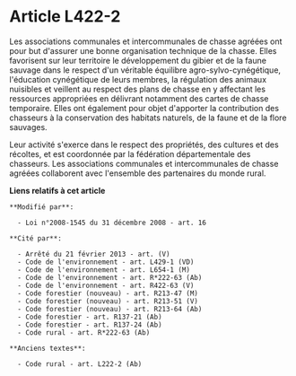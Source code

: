 # Article L422-2

Les associations communales et intercommunales de chasse agréées ont pour but d'assurer une bonne organisation technique de
la chasse. Elles favorisent sur leur territoire le développement du gibier et de la faune sauvage dans le respect d'un
véritable équilibre agro-sylvo-cynégétique, l'éducation cynégétique de leurs membres, la régulation des animaux nuisibles et
veillent au respect des plans de chasse en y affectant les ressources appropriées en délivrant notamment des cartes de chasse
temporaire. Elles ont également pour objet d'apporter la contribution des chasseurs à la conservation des habitats naturels,
de la faune et de la flore sauvages.

Leur activité s'exerce dans le respect des propriétés, des cultures et des récoltes, et est coordonnée par la fédération
départementale des chasseurs. Les associations communales et intercommunales de chasse agréées collaborent avec l'ensemble
des partenaires du monde rural.

**Liens relatifs à cet article**

	**Modifié par**:

	  - Loi n°2008-1545 du 31 décembre 2008 - art. 16

	**Cité par**:

	  - Arrêté du 21 février 2013 - art. (V)
	  - Code de l'environnement - art. L429-1 (VD)
	  - Code de l'environnement - art. L654-1 (M)
	  - Code de l'environnement - art. R*222-63 (Ab)
	  - Code de l'environnement - art. R422-63 (V)
	  - Code forestier (nouveau) - art. R213-47 (M)
	  - Code forestier (nouveau) - art. R213-51 (V)
	  - Code forestier (nouveau) - art. R213-64 (Ab)
	  - Code forestier - art. R137-21 (Ab)
	  - Code forestier - art. R137-24 (Ab)
	  - Code rural - art. R*222-63 (Ab)

	**Anciens textes**:

	  - Code rural - art. L222-2 (Ab)
